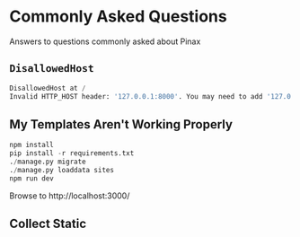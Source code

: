 # Commonly Asked Questions

Answers to questions commonly asked about Pinax

## `DisallowedHost`

```python
DisallowedHost at /
Invalid HTTP_HOST header: '127.0.0.1:8000'. You may need to add '127.0.0.1' to ALLOWED_HOSTS.
```

## My Templates Aren't Working Properly

```python
npm install
pip install -r requirements.txt
./manage.py migrate
./manage.py loaddata sites
npm run dev
```

Browse to http://localhost:3000/

## Collect Static
